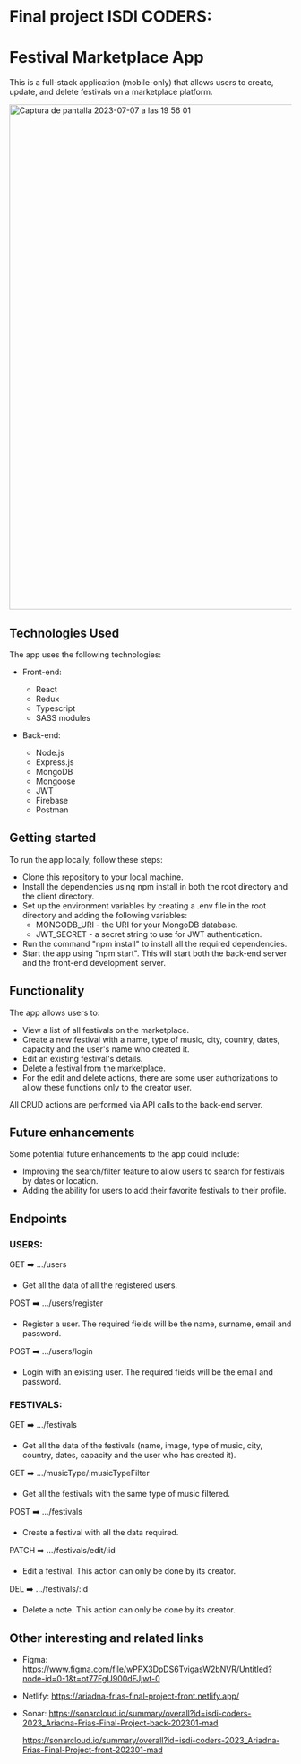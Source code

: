 # Final project ISDI CODERS:

# Festival Marketplace App

This is a full-stack application (mobile-only) that allows users to create, update, and delete festivals on a marketplace platform.

<img width="901" alt="Captura de pantalla 2023-07-07 a las 19 56 01" src="https://github.com/Ari-F90/FestivApp-front/assets/115626747/76732936-ebb0-4cd5-88ea-eb71e5c50e4d">

## Technologies Used

The app uses the following technologies:

- Front-end:

  - React
  - Redux
  - Typescript
  - SASS modules

- Back-end:

  - Node.js
  - Express.js
  - MongoDB
  - Mongoose
  - JWT
  - Firebase
  - Postman

## Getting started

To run the app locally, follow these steps:

- Clone this repository to your local machine.
- Install the dependencies using npm install in both the root directory and the client directory.
- Set up the environment variables by creating a .env file in the root directory and adding the following variables:
  - MONGODB_URI - the URI for your MongoDB database.
  - JWT_SECRET - a secret string to use for JWT authentication.
- Run the command "npm install" to install all the required dependencies.
- Start the app using "npm start". This will start both the back-end server and the front-end development server.

## Functionality

The app allows users to:

- View a list of all festivals on the marketplace.
- Create a new festival with a name, type of music, city, country, dates, capacity and the user's name who created it.
- Edit an existing festival's details.
- Delete a festival from the marketplace.
- For the edit and delete actions, there are some user authorizations to allow these functions only to the creator user.

All CRUD actions are performed via API calls to the back-end server.

## Future enhancements

Some potential future enhancements to the app could include:

- Improving the search/filter feature to allow users to search for festivals by dates or location.
- Adding the ability for users to add their favorite festivals to their profile.

## Endpoints

### USERS:

GET ➡️ .../users

- Get all the data of all the registered users.

POST ➡️ .../users/register

- Register a user. The required fields will be the name, surname, email and password.

POST ➡️ .../users/login

- Login with an existing user. The required fields will be the email and password.

### FESTIVALS:

GET ➡️ .../festivals

- Get all the data of the festivals (name, image, type of music, city, country, dates, capacity and the user who has created it).

GET ➡️ .../musicType/:musicTypeFilter

- Get all the festivals with the same type of music filtered.

POST ➡️ .../festivals

- Create a festival with all the data required.

PATCH ➡️ .../festivals/edit/:id

- Edit a festival.
  This action can only be done by its creator.

DEL ➡️ .../festivals/:id

- Delete a note. This action can only be done by its creator.

## Other interesting and related links

- Figma: https://www.figma.com/file/wPPX3DpDS6TvigasW2bNVR/Untitled?node-id=0-1&t=ot77FgU900dFJjwt-0
- Netlify:
  https://ariadna-frias-final-project-front.netlify.app/
- Sonar:
  https://sonarcloud.io/summary/overall?id=isdi-coders-2023_Ariadna-Frias-Final-Project-back-202301-mad

  https://sonarcloud.io/summary/overall?id=isdi-coders-2023_Ariadna-Frias-Final-Project-front-202301-mad
